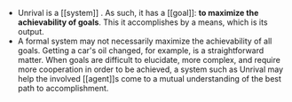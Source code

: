 - Unrival is a [[system]] .  As such, it has a [[goal]]: **to maximize the achievability of goals**.  This it accomplishes by a means, which is its output.
- A formal system may not necessarily maximize the achievability of all goals.  Getting a car's oil changed, for example, is a straightforward matter.  When goals are difficult to elucidate, more complex, and require more cooperation in order to be achieved, a system such as Unrival may help the involved [[agent]]s come to a mutual understanding of the best path to accomplishment.